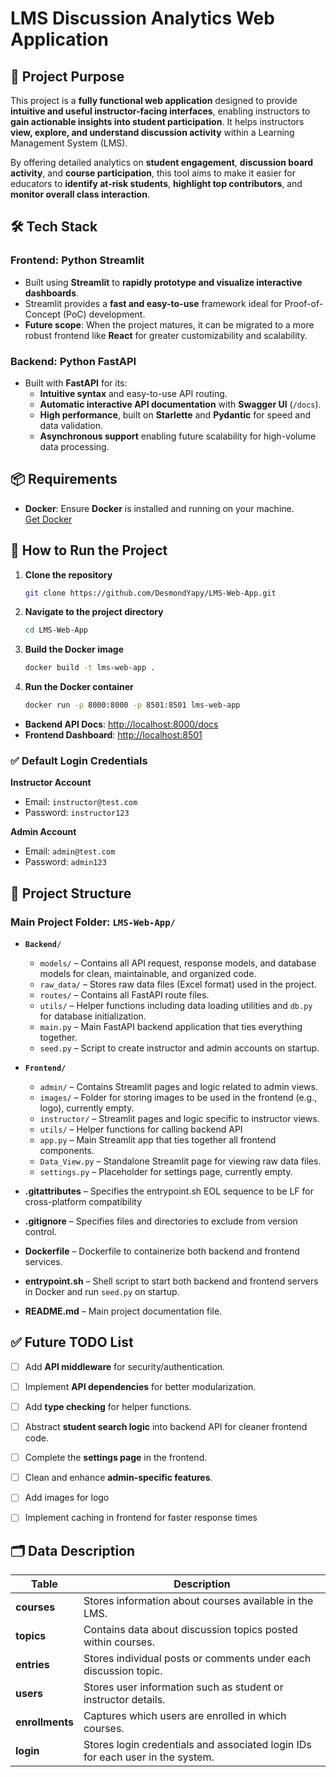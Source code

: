# LMS Discussion Analytics Web Application

## 📌 Project Purpose

This project is a **fully functional web application** designed to provide **intuitive and useful instructor-facing interfaces**, enabling instructors to **gain actionable insights into student participation**. It helps instructors **view, explore, and understand discussion activity** within a Learning Management System (LMS).

By offering detailed analytics on **student engagement**, **discussion board activity**, and **course participation**, this tool aims to make it easier for educators to **identify at-risk students**, **highlight top contributors**, and **monitor overall class interaction**.


## 🛠️ Tech Stack

### Frontend: Python Streamlit
- Built using **Streamlit** to **rapidly prototype and visualize interactive dashboards**.
- Streamlit provides a **fast and easy-to-use** framework ideal for Proof-of-Concept (PoC) development.
- **Future scope**: When the project matures, it can be migrated to a more robust frontend like **React** for greater customizability and scalability.

### Backend: Python FastAPI
- Built with **FastAPI** for its:
    - **Intuitive syntax** and easy-to-use API routing.
    - **Automatic interactive API documentation** with **Swagger UI** (`/docs`).
    - **High performance**, built on **Starlette** and **Pydantic** for speed and data validation.
    - **Asynchronous support** enabling future scalability for high-volume data processing.


## 📦 Requirements

- **Docker**: Ensure **Docker** is installed and running on your machine.  
[Get Docker](https://www.docker.com/products/docker-desktop/)


## 🚀 How to Run the Project

1. **Clone the repository**
    ```bash
    git clone https://github.com/DesmondYapy/LMS-Web-App.git
    ```

2. **Navigate to the project directory**
    ```bash
    cd LMS-Web-App
    ```

3. **Build the Docker image**
    ```bash
    docker build -t lms-web-app .
    ```

4. **Run the Docker container**
    ```bash
    docker run -p 8000:8000 -p 8501:8501 lms-web-app
    ```

- **Backend API Docs**: [http://localhost:8000/docs](http://localhost:8000/docs)  
- **Frontend Dashboard**: [http://localhost:8501](http://localhost:8501)


### ✅ Default Login Credentials

**Instructor Account**  
- Email: `instructor@test.com`  
- Password: `instructor123`

**Admin Account**  
- Email: `admin@test.com`  
- Password: `admin123`


## 📁 Project Structure

### Main Project Folder: `LMS-Web-App/`

- **`Backend/`**
  - `models/` – Contains all API request, response models, and database models for clean, maintainable, and organized code.
  - `raw_data/` – Stores raw data files (Excel format) used in the project.
  - `routes/` – Contains all FastAPI route files.
  - `utils/` – Helper functions including data loading utilities and `db.py` for database initialization.
  - `main.py` – Main FastAPI backend application that ties everything together.
  - `seed.py` – Script to create instructor and admin accounts on startup.

- **`Frontend/`**
  - `admin/` – Contains Streamlit pages and logic related to admin views.
  - `images/` – Folder for storing images to be used in the frontend (e.g., logo), currently empty.
  - `instructor/` – Streamlit pages and logic specific to instructor views.
  - `utils/` – Helper functions for calling backend API 
  - `app.py` – Main Streamlit app that ties together all frontend components.
  - `Data_View.py` – Standalone Streamlit page for viewing raw data files.
  - `settings.py` – Placeholder for settings page, currently empty.

- **.gitattributes** – Specifies the entrypoint.sh EOL sequence to be LF for cross-platform compatibility
- **.gitignore** – Specifies files and directories to exclude from version control.
- **Dockerfile** – Dockerfile to containerize both backend and frontend services.
- **entrypoint.sh** – Shell script to start both backend and frontend servers in Docker and run `seed.py` on startup.
- **README.md** – Main project documentation file.


## ✅ Future TODO List

- [ ] Add **API middleware** for security/authentication.
- [ ] Implement **API dependencies** for better modularization.
- [ ] Add **type checking** for helper functions.
- [ ] Abstract **student search logic** into backend API for cleaner frontend code.
- [ ] Complete the **settings page** in the frontend.
- [ ] Clean and enhance **admin-specific features**.
- [ ] Add images for logo
- [ ] Implement caching in frontend for faster response times



## 🗂️ Data Description

| **Table**      | **Description**                                                                 |
|----------------|---------------------------------------------------------------------------------|
| **courses**    | Stores information about courses available in the LMS.                          |
| **topics**     | Contains data about discussion topics posted within courses.                    |
| **entries**    | Stores individual posts or comments under each discussion topic.                |
| **users**      | Stores user information such as student or instructor details.                  |
| **enrollments**| Captures which users are enrolled in which courses.                             |
| **login**      | Stores login credentials and associated login IDs for each user in the system.  |


